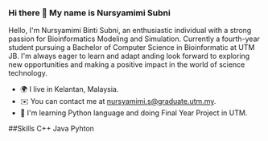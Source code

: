 ### Hi there 👋 My name is Nursyamimi Subni

Hello, I'm Nursyamimi Binti Subni, an enthusiastic individual with a strong passion for Bioinformatics Modeling and Simulation. Currently a fourth-year student pursuing a Bachelor of Computer Science in Bioinformatic at UTM JB. I'm always eager to learn and adapt anding look forward to exploring new opportunities and making a positive impact in the world of science technology.

- 🌍  I live in Kelantan, Malaysia.
- ✉️  You can contact me at nursyamimi.s@graduate.utm.my.
- 🧠  I'm learning Python language and doing Final Year Project in UTM.

##Skills
C++ Java Pyhton
